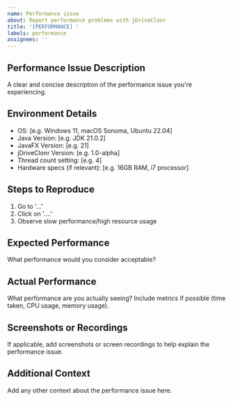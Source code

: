 ```yaml
---
name: Performance issue
about: Report performance problems with jDriveClonr
title: '[PERFORMANCE] '
labels: performance
assignees: ''
---
```


## Performance Issue Description
A clear and concise description of the performance issue you're experiencing.

## Environment Details
- OS: [e.g. Windows 11, macOS Sonoma, Ubuntu 22.04]
- Java Version: [e.g. JDK 21.0.2]
- JavaFX Version: [e.g. 21]
- jDriveClonr Version: [e.g. 1.0-alpha]
- Thread count setting: [e.g. 4]
- Hardware specs (if relevant): [e.g. 16GB RAM, i7 processor]

## Steps to Reproduce
1. Go to '...'
2. Click on '....'
3. Observe slow performance/high resource usage

## Expected Performance
What performance would you consider acceptable?

## Actual Performance
What performance are you actually seeing? Include metrics if possible (time taken, CPU usage, memory usage).

## Screenshots or Recordings
If applicable, add screenshots or screen recordings to help explain the performance issue.

## Additional Context
Add any other context about the performance issue here.
